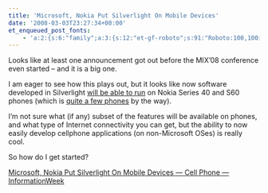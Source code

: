 ```yaml
---
title: 'Microsoft, Nokia Put Silverlight On Mobile Devices'
date: '2008-03-03T23:27:34+00:00'
et_enqueued_post_fonts:
    - 'a:2:{s:6:"family";a:3:{s:12:"et-gf-roboto";s:91:"Roboto:100,100italic,300,300italic,regular,italic,500,500italic,700,700italic,900,900italic";s:22:"et-gf-roboto-condensed";s:59:"Roboto+Condensed:300,300italic,regular,italic,700,700italic";s:17:"et-gf-roboto-slab";s:51:"Roboto+Slab:100,200,300,regular,500,600,700,800,900";}s:6:"subset";a:7:{i:0;s:9:"latin-ext";i:1;s:5:"greek";i:2;s:9:"greek-ext";i:3;s:10:"vietnamese";i:4;s:8:"cyrillic";i:5;s:5:"latin";i:6;s:12:"cyrillic-ext";}}'
---
```


Looks like at least one announcement got out before the MIX’08 conference even started – and it is a big one.

I am eager to see how this plays out, but it looks like now software developed in Silverlight [will be able to run](http://www.informationweek.com/news/showArticle.jhtml?articleID=206901441#community) on Nokia Series 40 and S60 phones (which is [quite a few phones](http://www.s60.com/life/s60phones/browseDevices.do) by the way).

I’m not sure what (if any) subset of the features will be available on phones, and what type of Internet connectivity you can get, but the ability to now easily develop cellphone applications (on non-Microsoft OSes) is really cool.

So how do I get started?

[Microsoft, Nokia Put Silverlight On Mobile Devices — Cell Phone — InformationWeek](http://www.informationweek.com/news/showArticle.jhtml?articleID=206901441#community)